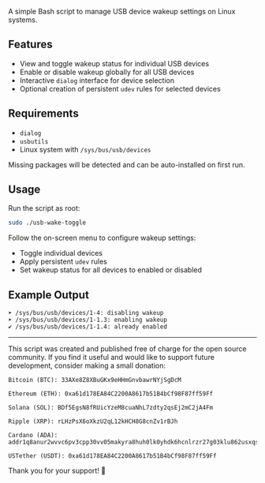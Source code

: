 A simple Bash script to manage USB device wakeup settings on Linux systems.

## Features

* View and toggle wakeup status for individual USB devices
* Enable or disable wakeup globally for all USB devices
* Interactive `dialog` interface for device selection
* Optional creation of persistent `udev` rules for selected devices

## Requirements

* `dialog`
* `usbutils`
* Linux system with `/sys/bus/usb/devices`

Missing packages will be detected and can be auto-installed on first run.

## Usage

Run the script as root:

```bash
sudo ./usb-wake-toggle
```

Follow the on-screen menu to configure wakeup settings:

* Toggle individual devices
* Apply persistent `udev` rules
* Set wakeup status for all devices to enabled or disabled

## Example Output

```
➤ /sys/bus/usb/devices/1-4: disabling wakeup
➤ /sys/bus/usb/devices/1-1.3: enabling wakeup
✔ /sys/bus/usb/devices/1-1.4: already enabled
```
--------------------------------------------------------------------------------------------------------------

This script was created and published free of charge for the open source community.
If you find it useful and would like to support future development, consider making a small donation:

    Bitcoin (BTC): 33AXe8Z8XBuGKx9eHHmGnvbawrNYjSgDcM

    Ethereum (ETH): 0xa61d178EA84C2200A8617b51B4bCf98F87ff59Ff

    Solana (SOL): BDf5EgsN8fRUicYzeM8cuaNhL7zdty2qsEj2mC2jA4Fm

    Ripple (XRP): rLHzPsX6oXkzU2qL12kHCH8G8cnZv1rBJh

    Cardano (ADA): addr1q8anur2wvvc6pv3cpp30vv05makyra8huh0lk0yhdk6hcnlrzr27g03klu862usxqsru794d03gzkk8n86ta34n85z0svn5ams   

    USTether (USDT): 0xa61d178EA84C2200A8617b51B4bCf98F87ff59Ff


Thank you for your support! 🙏


